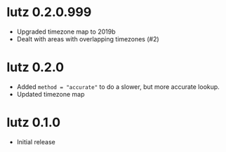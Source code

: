 # lutz 0.2.0.999

* Upgraded timezone map to 2019b
* Dealt with areas with overlapping timezones (#2)

# lutz 0.2.0

* Added `method = "accurate"` to do a slower, but more accurate lookup.
* Updated timezone map

# lutz 0.1.0

* Initial release
